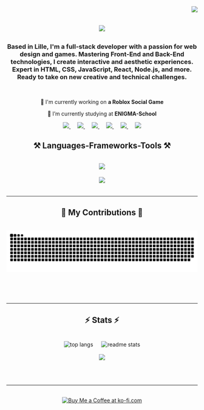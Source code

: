 <img align="right" src="https://visitor-badge.laobi.icu/badge?page_id=SlowSnakPierre.SlowSnakPierre" />

<h1 align="center">
  <img src="https://readme-typing-svg.herokuapp.com?font=Righteous&size=35&center=true&vCenter=true&width=500&height=70&duration=4000&lines=%F0%9F%91%8B+Hi+There+!;I'm+SlowSnakPierre;I'm+a+FullStack+Developper;FiveM+Developper;And+Roblox+Developper+!" />
</h1>

<h3 align="center">
  Based in Lille, I'm a full-stack developer with a passion for web design and games. Mastering Front-End and Back-End technologies, I create interactive and aesthetic experiences. Expert in HTML, CSS, JavaScript, React, Node.js, and more. Ready to take on new creative and technical challenges.
</h3>

<br />

<div align="center">

🔭 I'm currently working on **a Roblox Social Game**

🌱 I’m currently studying at **ENIGMA-School**

</div>

<div align="center">
  <a href="https://www.youtube.com/@slowsnakpierre" target="_blank">
    <img src="https://img.shields.io/badge/YouTube-FF0000?style=for-the-badge&logo=youtube&logoColor=white" />
  </a>&emsp;
  <a href="https://www.twitch.tv/devslowsnakpierre" target="_blank">
    <img src="https://img.shields.io/badge/Twitch-9146FF?style=for-the-badge&logo=twitch&logoColor=white" />
  </a>&emsp;
  <a href="https://discord.gg/TDCan9U9UA" target="_blank">
    <img src="https://img.shields.io/badge/Discord-5865F2?style=for-the-badge&logo=discord&logoColor=white" />
  </a>&emsp;
  <a href="https://twitter.com/slowsnakpi95886" target="_blank">
    <img src="https://img.shields.io/badge/Twitter-1DA1F2?style=for-the-badge&logo=twitter&logoColor=white" />
  </a>&emsp;
  <a href="mailto:slowsnakpierrepro@gmail.com">
    <img src="https://img.shields.io/badge/Gmail-333333?style=for-the-badge&logo=gmail&logoColor=red" />
  </a>&emsp;
  <a href="https://slowsnakpierre.com/" target="_blank">
     <img src="https://img.shields.io/badge/Portfolio-FF1B2D?style=for-the-badge&logo=todoist&logoColor=white" />
  </a>
</div>

<h2 align="center">⚒️ Languages-Frameworks-Tools ⚒️</h2>
<br/>
<div align="center">
    <img src="https://skillicons.dev/icons?i=react,html,css,vscode,github,figma,tailwind,git,lua" />
    <br />
    <br />
    <img src="https://skillicons.dev/icons?i=nodejs,python,javascript,typescript,express,c,java,nextjs,mysql" /><br>
</div>

<br/>
<hr/>

<div align="center">
  <h2>🐍 My Contributions 🐍</h2>
  <br>
  <img alt="snake eating my contributions" src="https://raw.githubusercontent.com/slowsnakpierre/slowsnakpierre/output/github-contribution-grid-snake.svg" />
  
  <br/><br/><br/>
</div>

<hr/>

<h2 align="center">⚡ Stats ⚡</h2>
<br>
<div align=center>
  <img src="https://readme-stats-eight-khaki.vercel.app/api/top-langs/?username=slowsnakpierre&hide=HTML&langs_count=8&layout=compact&theme=react&border_radius=12&size_weight=0.5&count_weight=0.5&exclude_repo=github-readme-stats" alt="top langs" />
  &emsp;
  <img src="https://readme-stats-eight-khaki.vercel.app/api?username=slowsnakpierre&count_private=true&show_icons=true&theme=react&rank_icon=github&border_radius=12" alt="readme stats" />
  <br />
  <br />
  <img src="https://github-profile-trophy.vercel.app/?username=slowsnakpierre" />
</div>

<br/><br/>

<hr/>

<br/>

<div align="center">
  <a href='https://ko-fi.com/J3J5VWC7G' target='_blank'><img height='64' style='border:0px;height:64px;' src='https://storage.ko-fi.com/cdn/kofi1.png?v=3' border='0' alt='Buy Me a Coffee at ko-fi.com' /></a>
</div>

<br/>
